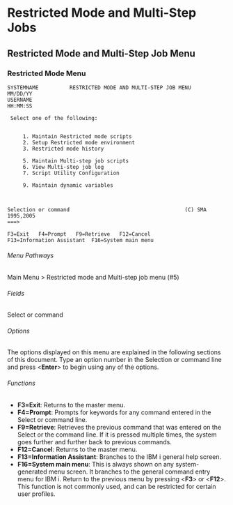 # Restricted Mode and Multi-Step Jobs

## Restricted Mode and Multi-Step Job Menu

### Restricted Mode Menu
```
SYSTEMNAME          RESTRICTED MODE AND MULTI-STEP JOB MENU           MM/DD/YY 
USERNAME                                                              HH:MM:SS 
                                                                               
 Select one of the following:                                                  
                                                                               
                                                                               
     1. Maintain Restricted mode scripts                                       
     2. Setup Restricted mode environment                                      
     3. Restricted mode history                                                
                                                                               
     5. Maintain Multi-step job scripts                                        
     6. View Multi-step job log                                                
     7. Script Utility Configuration                                           
                                                                               
     9. Maintain dynamic variables                                             
                                                                               
                                                                               
                                                                               
Selection or command                                     (C) SMA 1995,2005     
===>                                                                           
                                                                               
F3=Exit   F4=Prompt   F9=Retrieve   F12=Cancel                                 
F13=Information Assistant  F16=System main menu                                
```

###### Menu Pathways

Main Menu \> Restricted mode and Multi-step job menu (\#5)

###### Fields

Select or command

###### Options

The options displayed on this menu are explained in the following
sections of this document. Type an option number in the Selection or
command line and press <**Enter**\> to begin using any of the options.

###### Functions

- **F3=Exit**: Returns to the master menu.
- **F4=Prompt**: Prompts for keywords for any command entered in the
    Select or command line.
- **F9=Retrieve**: Retrieves the previous command that was entered on
    the Select or the command line. If it is pressed multiple times, the
    system goes further and further back to previous commands.
- **F12=Cancel**: Returns to the master menu.
- **F13=Information Assistant**: Branches to the IBM i general help
    screen.
- **F16=System main menu**: This is always shown on any
    system-generated menu screen. It branches to the general command
    entry menu for IBM i. Return to the previous menu by pressing
    <**F3**\> or <**F12**\>. This function is not commonly used, and
    can be restricted for certain user profiles.